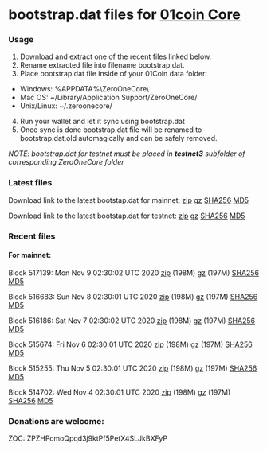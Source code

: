 # bootstrap.dat files for [01coin Core](https://01coin.io)

### Usage

1. Download and extract one of the recent files linked below.
2. Rename extracted file into filename bootstrap.dat.
3. Place bootstrap.dat file inside of your 01Coin data folder:
 - Windows: %APPDATA%\ZeroOneCore\
 - Mac OS: ~/Library/Application Support/ZeroOneCore/
 - Unix/Linux: ~/.zeroonecore/
4. Run your wallet and let it sync using bootstrap.dat
5. Once sync is done bootstrap.dat file will be renamed to bootstrap.dat.old automagically and can be safely removed.

_NOTE: bootstrap.dat for testnet must be placed in **testnet3** subfolder of corresponding ZeroOneCore folder_

### Latest files
Download link to the latest bootstap.dat for mainnet: [zip](https://files.01coin.io/mainnet/bootstrap.dat.zip) [gz](https://files.01coin.io/mainnet/bootstrap.dat.tar.gz) [SHA256](https://files.01coin.io/mainnet/sha256.txt) [MD5](https://files.01coin.io/mainnet/md5.txt)

Download link to the latest bootstap.dat for testnet: [zip](https://files.01coin.io/testnet/bootstrap.dat.zip) [gz](https://files.01coin.io/testnet/bootstrap.dat.tar.gz) [SHA256](https://files.01coin.io/testnet/sha256.txt) [MD5](https://files.01coin.io/testnet/md5.txt)

### Recent files

#### For mainnet:

Block 517139: Mon Nov  9 02:30:02 UTC 2020 [zip](https://files.01coin.io/mainnet/2020-11-09/bootstrap.dat.zip) (198M) [gz](https://files.01coin.io/mainnet/2020-11-09/bootstrap.dat.tar.gz) (197M) [SHA256](https://files.01coin.io/mainnet/2020-11-09/sha256.txt) [MD5](https://files.01coin.io/mainnet/2020-11-09/md5.txt)

Block 516683: Sun Nov  8 02:30:01 UTC 2020 [zip](https://files.01coin.io/mainnet/2020-11-08/bootstrap.dat.zip) (198M) [gz](https://files.01coin.io/mainnet/2020-11-08/bootstrap.dat.tar.gz) (197M) [SHA256](https://files.01coin.io/mainnet/2020-11-08/sha256.txt) [MD5](https://files.01coin.io/mainnet/2020-11-08/md5.txt)

Block 516186: Sat Nov  7 02:30:02 UTC 2020 [zip](https://files.01coin.io/mainnet/2020-11-07/bootstrap.dat.zip) (198M) [gz](https://files.01coin.io/mainnet/2020-11-07/bootstrap.dat.tar.gz) (197M) [SHA256](https://files.01coin.io/mainnet/2020-11-07/sha256.txt) [MD5](https://files.01coin.io/mainnet/2020-11-07/md5.txt)

Block 515674: Fri Nov  6 02:30:01 UTC 2020 [zip](https://files.01coin.io/mainnet/2020-11-06/bootstrap.dat.zip) (198M) [gz](https://files.01coin.io/mainnet/2020-11-06/bootstrap.dat.tar.gz) (197M) [SHA256](https://files.01coin.io/mainnet/2020-11-06/sha256.txt) [MD5](https://files.01coin.io/mainnet/2020-11-06/md5.txt)

Block 515255: Thu Nov  5 02:30:01 UTC 2020 [zip](https://files.01coin.io/mainnet/2020-11-05/bootstrap.dat.zip) (198M) [gz](https://files.01coin.io/mainnet/2020-11-05/bootstrap.dat.tar.gz) (197M) [SHA256](https://files.01coin.io/mainnet/2020-11-05/sha256.txt) [MD5](https://files.01coin.io/mainnet/2020-11-05/md5.txt)

Block 514702: Wed Nov  4 02:30:01 UTC 2020 [zip](https://files.01coin.io/mainnet/2020-11-04/bootstrap.dat.zip) (198M) [gz](https://files.01coin.io/mainnet/2020-11-04/bootstrap.dat.tar.gz) (197M) [SHA256](https://files.01coin.io/mainnet/2020-11-04/sha256.txt) [MD5](https://files.01coin.io/mainnet/2020-11-04/md5.txt)


### Donations are welcome:

ZOC: ZPZHPcmoQpqd3j9ktPf5PetX4SLJkBXFyP
